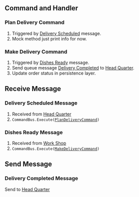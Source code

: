 ## Command and Handler
### Plan Delivery Command

1. Triggered by [Delivery Scheduled](###delivery-scheduled-message) message.
2. Mock method just print info for now.
### Make Delivery Command

1. Triggered by [Dishes Ready](###deshes-ready-message) message.
2. Send queue message [Delivery Completed](###delivery-completed-message) to [Head Quarter](./Main-Component%20Head-Quarter.md).
3. Update order status in persistence layer.
## Receive Message
### Delivery Scheduled Message

1. Received from [Head Quarter](./Main-Component%20Head-Quarter.md)
2. `CommandBus.Execute(`[`PlanDeliveryCommand`](###plan-delivery-command)`)`

### Dishes Ready Message

1. Received from [Work Shop](./Sub-Component%20Workshop.md)
2. `CommandBus.Execute(`[`MakeDeliveryCommand`](###make-delivery-command)`)`
## Send Message
### Delivery Completed Message

Send to [Head Quarter](./Main-Component%20Head-Quarter.md)
